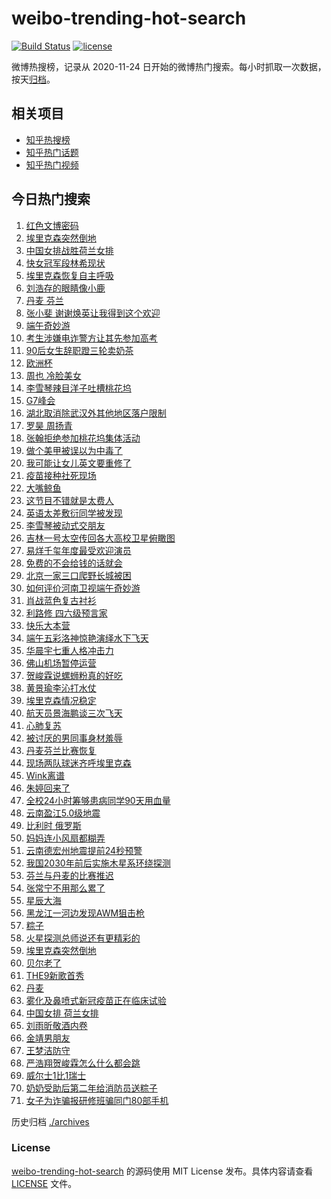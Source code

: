 # weibo-trending-hot-search

[![Build Status](https://github.com/justjavac/weibo-trending-hot-search/workflows/ci/badge.svg?branch=master)](https://github.com/justjavac/weibo-trending-hot-search/actions)
[![license](https://img.shields.io/github/license/justjavac/weibo-trending-hot-search)](https://github.com/justjavac/weibo-trending-hot-search/blob/master/LICENSE)

微博热搜榜，记录从 2020-11-24 日开始的微博热门搜索。每小时抓取一次数据，按天[归档](./archives)。

## 相关项目

- [知乎热搜榜](https://github.com/justjavac/zhihu-trending-top-search)
- [知乎热门话题](https://github.com/justjavac/zhihu-trending-hot-questions)
- [知乎热门视频](https://github.com/justjavac/zhihu-trending-hot-video)

## 今日热门搜索

<!-- BEGIN -->
<!-- 最后更新时间 Sun Jun 13 2021 03:14:29 GMT+0800 (China Standard Time) -->

1. [红色文博密码](https://s.weibo.com//weibo?q=%23%E7%BA%A2%E8%89%B2%E6%96%87%E5%8D%9A%E5%AF%86%E7%A0%81%23&Refer=new_time)
2. [埃里克森突然倒地](https://s.weibo.com//weibo?q=%23%E5%9F%83%E9%87%8C%E5%85%8B%E6%A3%AE%E7%AA%81%E7%84%B6%E5%80%92%E5%9C%B0%23&Refer=top)
3. [中国女排战胜荷兰女排](https://s.weibo.com//weibo?q=%23%E4%B8%AD%E5%9B%BD%E5%A5%B3%E6%8E%92%E6%88%98%E8%83%9C%E8%8D%B7%E5%85%B0%E5%A5%B3%E6%8E%92%23&Refer=top)
4. [快女冠军段林希现状](https://s.weibo.com//weibo?q=%23%E5%BF%AB%E5%A5%B3%E5%86%A0%E5%86%9B%E6%AE%B5%E6%9E%97%E5%B8%8C%E7%8E%B0%E7%8A%B6%23&Refer=top)
5. [埃里克森恢复自主呼吸](https://s.weibo.com//weibo?q=%23%E5%9F%83%E9%87%8C%E5%85%8B%E6%A3%AE%E6%81%A2%E5%A4%8D%E8%87%AA%E4%B8%BB%E5%91%BC%E5%90%B8%23&Refer=top)
6. [刘浩存的眼睛像小鹿](https://s.weibo.com//weibo?q=%23%E5%88%98%E6%B5%A9%E5%AD%98%E7%9A%84%E7%9C%BC%E7%9D%9B%E5%83%8F%E5%B0%8F%E9%B9%BF%23&Refer=top)
7. [丹麦 芬兰](https://s.weibo.com//weibo?q=%E4%B8%B9%E9%BA%A6%20%E8%8A%AC%E5%85%B0&Refer=top)
8. [张小斐
   谢谢焕英让我得到这个欢迎](https://s.weibo.com//weibo?q=%E5%BC%A0%E5%B0%8F%E6%96%90%20%E8%B0%A2%E8%B0%A2%E7%84%95%E8%8B%B1%E8%AE%A9%E6%88%91%E5%BE%97%E5%88%B0%E8%BF%99%E4%B8%AA%E6%AC%A2%E8%BF%8E&Refer=top)
9. [端午奇妙游](https://s.weibo.com//weibo?q=%E7%AB%AF%E5%8D%88%E5%A5%87%E5%A6%99%E6%B8%B8&Refer=top)
10. [考生涉嫌电诈警方让其先参加高考](https://s.weibo.com//weibo?q=%23%E8%80%83%E7%94%9F%E6%B6%89%E5%AB%8C%E7%94%B5%E8%AF%88%E8%AD%A6%E6%96%B9%E8%AE%A9%E5%85%B6%E5%85%88%E5%8F%82%E5%8A%A0%E9%AB%98%E8%80%83%23&Refer=top)
11. [90后女生辞职蹬三轮卖奶茶](https://s.weibo.com//weibo?q=%2390%E5%90%8E%E5%A5%B3%E7%94%9F%E8%BE%9E%E8%81%8C%E8%B9%AC%E4%B8%89%E8%BD%AE%E5%8D%96%E5%A5%B6%E8%8C%B6%23&Refer=top)
12. [欧洲杯](https://s.weibo.com//weibo?q=%E6%AC%A7%E6%B4%B2%E6%9D%AF&Refer=top)
13. [周也 冷脸美女](https://s.weibo.com//weibo?q=%E5%91%A8%E4%B9%9F%20%E5%86%B7%E8%84%B8%E7%BE%8E%E5%A5%B3&Refer=top)
14. [李雪琴辣目洋子吐槽桃花坞](https://s.weibo.com//weibo?q=%23%E6%9D%8E%E9%9B%AA%E7%90%B4%E8%BE%A3%E7%9B%AE%E6%B4%8B%E5%AD%90%E5%90%90%E6%A7%BD%E6%A1%83%E8%8A%B1%E5%9D%9E%23&Refer=top)
15. [G7峰会](https://s.weibo.com//weibo?q=G7%E5%B3%B0%E4%BC%9A&Refer=top)
16. [湖北取消除武汉外其他地区落户限制](https://s.weibo.com//weibo?q=%23%E6%B9%96%E5%8C%97%E5%8F%96%E6%B6%88%E9%99%A4%E6%AD%A6%E6%B1%89%E5%A4%96%E5%85%B6%E4%BB%96%E5%9C%B0%E5%8C%BA%E8%90%BD%E6%88%B7%E9%99%90%E5%88%B6%23&Refer=top)
17. [罗昊 周扬青](https://s.weibo.com//weibo?q=%E7%BD%97%E6%98%8A%20%E5%91%A8%E6%89%AC%E9%9D%92&Refer=top)
18. [张翰拒绝参加桃花坞集体活动](https://s.weibo.com//weibo?q=%23%E5%BC%A0%E7%BF%B0%E6%8B%92%E7%BB%9D%E5%8F%82%E5%8A%A0%E6%A1%83%E8%8A%B1%E5%9D%9E%E9%9B%86%E4%BD%93%E6%B4%BB%E5%8A%A8%23&Refer=top)
19. [做个美甲被误以为中毒了](https://s.weibo.com//weibo?q=%23%E5%81%9A%E4%B8%AA%E7%BE%8E%E7%94%B2%E8%A2%AB%E8%AF%AF%E4%BB%A5%E4%B8%BA%E4%B8%AD%E6%AF%92%E4%BA%86%23&Refer=top)
20. [我可能让女儿英文要重修了](https://s.weibo.com//weibo?q=%23%E6%88%91%E5%8F%AF%E8%83%BD%E8%AE%A9%E5%A5%B3%E5%84%BF%E8%8B%B1%E6%96%87%E8%A6%81%E9%87%8D%E4%BF%AE%E4%BA%86%23&Refer=top)
21. [疫苗接种社死现场](https://s.weibo.com//weibo?q=%23%E7%96%AB%E8%8B%97%E6%8E%A5%E7%A7%8D%E7%A4%BE%E6%AD%BB%E7%8E%B0%E5%9C%BA%23&Refer=top)
22. [大嘴鲸鱼](https://s.weibo.com//weibo?q=%E5%A4%A7%E5%98%B4%E9%B2%B8%E9%B1%BC&Refer=top)
23. [这节目不错就是太费人](https://s.weibo.com//weibo?q=%23%E8%BF%99%E8%8A%82%E7%9B%AE%E4%B8%8D%E9%94%99%E5%B0%B1%E6%98%AF%E5%A4%AA%E8%B4%B9%E4%BA%BA%23&Refer=top)
24. [英语太差敷衍同学被发现](https://s.weibo.com//weibo?q=%23%E8%8B%B1%E8%AF%AD%E5%A4%AA%E5%B7%AE%E6%95%B7%E8%A1%8D%E5%90%8C%E5%AD%A6%E8%A2%AB%E5%8F%91%E7%8E%B0%23&Refer=top)
25. [李雪琴被动式交朋友](https://s.weibo.com//weibo?q=%23%E6%9D%8E%E9%9B%AA%E7%90%B4%E8%A2%AB%E5%8A%A8%E5%BC%8F%E4%BA%A4%E6%9C%8B%E5%8F%8B%23&Refer=top)
26. [吉林一号太空传回各大高校卫星俯瞰图](https://s.weibo.com//weibo?q=%23%E5%90%89%E6%9E%97%E4%B8%80%E5%8F%B7%E5%A4%AA%E7%A9%BA%E4%BC%A0%E5%9B%9E%E5%90%84%E5%A4%A7%E9%AB%98%E6%A0%A1%E5%8D%AB%E6%98%9F%E4%BF%AF%E7%9E%B0%E5%9B%BE%23&Refer=top)
27. [易烊千玺年度最受欢迎演员](https://s.weibo.com//weibo?q=%23%E6%98%93%E7%83%8A%E5%8D%83%E7%8E%BA%E5%B9%B4%E5%BA%A6%E6%9C%80%E5%8F%97%E6%AC%A2%E8%BF%8E%E6%BC%94%E5%91%98%23&Refer=top)
28. [免费的不会给钱的话就会](https://s.weibo.com//weibo?q=%23%E5%85%8D%E8%B4%B9%E7%9A%84%E4%B8%8D%E4%BC%9A%E7%BB%99%E9%92%B1%E7%9A%84%E8%AF%9D%E5%B0%B1%E4%BC%9A%23&Refer=top)
29. [北京一家三口爬野长城被困](https://s.weibo.com//weibo?q=%23%E5%8C%97%E4%BA%AC%E4%B8%80%E5%AE%B6%E4%B8%89%E5%8F%A3%E7%88%AC%E9%87%8E%E9%95%BF%E5%9F%8E%E8%A2%AB%E5%9B%B0%23&Refer=top)
30. [如何评价河南卫视端午奇妙游](https://s.weibo.com//weibo?q=%23%E5%A6%82%E4%BD%95%E8%AF%84%E4%BB%B7%E6%B2%B3%E5%8D%97%E5%8D%AB%E8%A7%86%E7%AB%AF%E5%8D%88%E5%A5%87%E5%A6%99%E6%B8%B8%23&Refer=top)
31. [肖战蓝色复古衬衫](https://s.weibo.com//weibo?q=%23%E8%82%96%E6%88%98%E8%93%9D%E8%89%B2%E5%A4%8D%E5%8F%A4%E8%A1%AC%E8%A1%AB%23&Refer=top)
32. [利路修 四六级预言家](https://s.weibo.com//weibo?q=%E5%88%A9%E8%B7%AF%E4%BF%AE%20%E5%9B%9B%E5%85%AD%E7%BA%A7%E9%A2%84%E8%A8%80%E5%AE%B6&Refer=top)
33. [快乐大本营](https://s.weibo.com//weibo?q=%E5%BF%AB%E4%B9%90%E5%A4%A7%E6%9C%AC%E8%90%A5&Refer=top)
34. [端午五彩洛神惊艳演绎水下飞天](https://s.weibo.com//weibo?q=%23%E7%AB%AF%E5%8D%88%E4%BA%94%E5%BD%A9%E6%B4%9B%E7%A5%9E%E6%83%8A%E8%89%B3%E6%BC%94%E7%BB%8E%E6%B0%B4%E4%B8%8B%E9%A3%9E%E5%A4%A9%23&Refer=top)
35. [华晨宇七重人格冲击力](https://s.weibo.com//weibo?q=%23%E5%8D%8E%E6%99%A8%E5%AE%87%E4%B8%83%E9%87%8D%E4%BA%BA%E6%A0%BC%E5%86%B2%E5%87%BB%E5%8A%9B%23&Refer=top)
36. [佛山机场暂停运营](https://s.weibo.com//weibo?q=%23%E4%BD%9B%E5%B1%B1%E6%9C%BA%E5%9C%BA%E6%9A%82%E5%81%9C%E8%BF%90%E8%90%A5%23&Refer=top)
37. [贺峻霖说螺蛳粉真的好吃](https://s.weibo.com//weibo?q=%23%E8%B4%BA%E5%B3%BB%E9%9C%96%E8%AF%B4%E8%9E%BA%E8%9B%B3%E7%B2%89%E7%9C%9F%E7%9A%84%E5%A5%BD%E5%90%83%23&Refer=top)
38. [黄景瑜李沁打水仗](https://s.weibo.com//weibo?q=%23%E9%BB%84%E6%99%AF%E7%91%9C%E6%9D%8E%E6%B2%81%E6%89%93%E6%B0%B4%E4%BB%97%23&Refer=top)
39. [埃里克森情况稳定](https://s.weibo.com//weibo?q=%E5%9F%83%E9%87%8C%E5%85%8B%E6%A3%AE%E6%83%85%E5%86%B5%E7%A8%B3%E5%AE%9A&Refer=top)
40. [航天员景海鹏谈三次飞天](https://s.weibo.com//weibo?q=%23%E8%88%AA%E5%A4%A9%E5%91%98%E6%99%AF%E6%B5%B7%E9%B9%8F%E8%B0%88%E4%B8%89%E6%AC%A1%E9%A3%9E%E5%A4%A9%23&Refer=top)
41. [心肺复苏](https://s.weibo.com//weibo?q=%E5%BF%83%E8%82%BA%E5%A4%8D%E8%8B%8F&Refer=top)
42. [被讨厌的男同事身材羞辱](https://s.weibo.com//weibo?q=%23%E8%A2%AB%E8%AE%A8%E5%8E%8C%E7%9A%84%E7%94%B7%E5%90%8C%E4%BA%8B%E8%BA%AB%E6%9D%90%E7%BE%9E%E8%BE%B1%23&Refer=top)
43. [丹麦芬兰比赛恢复](https://s.weibo.com//weibo?q=%E4%B8%B9%E9%BA%A6%E8%8A%AC%E5%85%B0%E6%AF%94%E8%B5%9B%E6%81%A2%E5%A4%8D&Refer=top)
44. [现场两队球迷齐呼埃里克森](https://s.weibo.com//weibo?q=%E7%8E%B0%E5%9C%BA%E4%B8%A4%E9%98%9F%E7%90%83%E8%BF%B7%E9%BD%90%E5%91%BC%E5%9F%83%E9%87%8C%E5%85%8B%E6%A3%AE&Refer=top)
45. [Wink离谱](https://s.weibo.com//weibo?q=%23Wink%E7%A6%BB%E8%B0%B1%23&Refer=top)
46. [朱婷回来了](https://s.weibo.com//weibo?q=%23%E6%9C%B1%E5%A9%B7%E5%9B%9E%E6%9D%A5%E4%BA%86%23&Refer=top)
47. [全校24小时筹够患病同学90天用血量](https://s.weibo.com//weibo?q=%23%E5%85%A8%E6%A0%A124%E5%B0%8F%E6%97%B6%E7%AD%B9%E5%A4%9F%E6%82%A3%E7%97%85%E5%90%8C%E5%AD%A690%E5%A4%A9%E7%94%A8%E8%A1%80%E9%87%8F%23&Refer=top)
48. [云南盈江5.0级地震](https://s.weibo.com//weibo?q=%E4%BA%91%E5%8D%97%E7%9B%88%E6%B1%9F5.0%E7%BA%A7%E5%9C%B0%E9%9C%87&Refer=top)
49. [比利时 俄罗斯](https://s.weibo.com//weibo?q=%E6%AF%94%E5%88%A9%E6%97%B6%20%E4%BF%84%E7%BD%97%E6%96%AF&Refer=top)
50. [妈妈连小风扇都糊弄](https://s.weibo.com//weibo?q=%23%E5%A6%88%E5%A6%88%E8%BF%9E%E5%B0%8F%E9%A3%8E%E6%89%87%E9%83%BD%E7%B3%8A%E5%BC%84%23&Refer=top)
51. [云南德宏州地震提前24秒预警](https://s.weibo.com//weibo?q=%23%E4%BA%91%E5%8D%97%E5%BE%B7%E5%AE%8F%E5%B7%9E%E5%9C%B0%E9%9C%87%E6%8F%90%E5%89%8D24%E7%A7%92%E9%A2%84%E8%AD%A6%23&Refer=top)
52. [我国2030年前后实施木星系环绕探测](https://s.weibo.com//weibo?q=%23%E6%88%91%E5%9B%BD2030%E5%B9%B4%E5%89%8D%E5%90%8E%E5%AE%9E%E6%96%BD%E6%9C%A8%E6%98%9F%E7%B3%BB%E7%8E%AF%E7%BB%95%E6%8E%A2%E6%B5%8B%23&Refer=new_time)
53. [芬兰与丹麦的比赛推迟](https://s.weibo.com//weibo?q=%23%E8%8A%AC%E5%85%B0%E4%B8%8E%E4%B8%B9%E9%BA%A6%E7%9A%84%E6%AF%94%E8%B5%9B%E6%8E%A8%E8%BF%9F%23&Refer=top)
54. [张常宁不用那么累了](https://s.weibo.com//weibo?q=%E5%BC%A0%E5%B8%B8%E5%AE%81%E4%B8%8D%E7%94%A8%E9%82%A3%E4%B9%88%E7%B4%AF%E4%BA%86&Refer=top)
55. [星辰大海](https://s.weibo.com//weibo?q=%E6%98%9F%E8%BE%B0%E5%A4%A7%E6%B5%B7&Refer=top)
56. [黑龙江一河边发现AWM狙击枪](https://s.weibo.com//weibo?q=%23%E9%BB%91%E9%BE%99%E6%B1%9F%E4%B8%80%E6%B2%B3%E8%BE%B9%E5%8F%91%E7%8E%B0AWM%E7%8B%99%E5%87%BB%E6%9E%AA%23&Refer=top)
57. [粽子](https://s.weibo.com//weibo?q=%E7%B2%BD%E5%AD%90&Refer=top)
58. [火星探测总师说还有更精彩的](https://s.weibo.com//weibo?q=%23%E7%81%AB%E6%98%9F%E6%8E%A2%E6%B5%8B%E6%80%BB%E5%B8%88%E8%AF%B4%E8%BF%98%E6%9C%89%E6%9B%B4%E7%B2%BE%E5%BD%A9%E7%9A%84%23&Refer=top)
59. [埃里克森突然倒地](https://s.weibo.com//weibo?q=%E5%9F%83%E9%87%8C%E5%85%8B%E6%A3%AE%E7%AA%81%E7%84%B6%E5%80%92%E5%9C%B0&Refer=top)
60. [贝尔老了](https://s.weibo.com//weibo?q=%23%E8%B4%9D%E5%B0%94%E8%80%81%E4%BA%86%23&Refer=top)
61. [THE9新歌首秀](https://s.weibo.com//weibo?q=%23THE9%E6%96%B0%E6%AD%8C%E9%A6%96%E7%A7%80%23&Refer=top)
62. [丹麦](https://s.weibo.com//weibo?q=%E4%B8%B9%E9%BA%A6&Refer=top)
63. [雾化及鼻喷式新冠疫苗正在临床试验](https://s.weibo.com//weibo?q=%23%E9%9B%BE%E5%8C%96%E5%8F%8A%E9%BC%BB%E5%96%B7%E5%BC%8F%E6%96%B0%E5%86%A0%E7%96%AB%E8%8B%97%E6%AD%A3%E5%9C%A8%E4%B8%B4%E5%BA%8A%E8%AF%95%E9%AA%8C%23&Refer=new_time)
64. [中国女排 荷兰女排](https://s.weibo.com//weibo?q=%E4%B8%AD%E5%9B%BD%E5%A5%B3%E6%8E%92%20%E8%8D%B7%E5%85%B0%E5%A5%B3%E6%8E%92&Refer=top)
65. [刘雨昕敬酒内卷](https://s.weibo.com//weibo?q=%23%E5%88%98%E9%9B%A8%E6%98%95%E6%95%AC%E9%85%92%E5%86%85%E5%8D%B7%23&Refer=top)
66. [金靖男朋友](https://s.weibo.com//weibo?q=%23%E9%87%91%E9%9D%96%E7%94%B7%E6%9C%8B%E5%8F%8B%23&Refer=top)
67. [王梦洁防守](https://s.weibo.com//weibo?q=%E7%8E%8B%E6%A2%A6%E6%B4%81%E9%98%B2%E5%AE%88&Refer=top)
68. [严浩翔贺峻霖怎么什么都会跳](https://s.weibo.com//weibo?q=%23%E4%B8%A5%E6%B5%A9%E7%BF%94%E8%B4%BA%E5%B3%BB%E9%9C%96%E6%80%8E%E4%B9%88%E4%BB%80%E4%B9%88%E9%83%BD%E4%BC%9A%E8%B7%B3%23&Refer=top)
69. [威尔士1比1瑞士](https://s.weibo.com//weibo?q=%23%E5%A8%81%E5%B0%94%E5%A3%AB1%E6%AF%941%E7%91%9E%E5%A3%AB%23&Refer=top)
70. [奶奶受助后第二年给消防员送粽子](https://s.weibo.com//weibo?q=%23%E5%A5%B6%E5%A5%B6%E5%8F%97%E5%8A%A9%E5%90%8E%E7%AC%AC%E4%BA%8C%E5%B9%B4%E7%BB%99%E6%B6%88%E9%98%B2%E5%91%98%E9%80%81%E7%B2%BD%E5%AD%90%23&Refer=top)
71. [女子为诈骗报研修班骗同门80部手机](https://s.weibo.com//weibo?q=%23%E5%A5%B3%E5%AD%90%E4%B8%BA%E8%AF%88%E9%AA%97%E6%8A%A5%E7%A0%94%E4%BF%AE%E7%8F%AD%E9%AA%97%E5%90%8C%E9%97%A880%E9%83%A8%E6%89%8B%E6%9C%BA%23&Refer=top)

<!-- END -->

历史归档 [./archives](./archives)

### License

[weibo-trending-hot-search](https://github.com/justjavac/weibo-trending-hot-search)
的源码使用 MIT License 发布。具体内容请查看 [LICENSE](./LICENSE) 文件。
